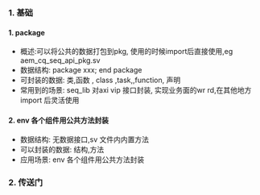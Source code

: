 ### 1. 基础
#### 1. package
- 概述:可以将公共的数据打包到pkg, 使用的时候import后直接使用,eg aem_cq_seq_api_pkg.sv
- 数据结构: package xxx; end package
- 可封装的数据: 类,函数 , class ,task,,function, 声明
- 常用到的场景: seq_lib 对axi vip 接口封装, 实现业务面的wr rd,在其他地方import 后灵活使用

#### 2. env 各个组件用公共方法封装
- 数据结构: 无数据接口,sv 文件内内置方法
- 可以封装的数据: 结构,方法
- 应用场景: env 各个组件用公共方法封装


### 2. 传送门
